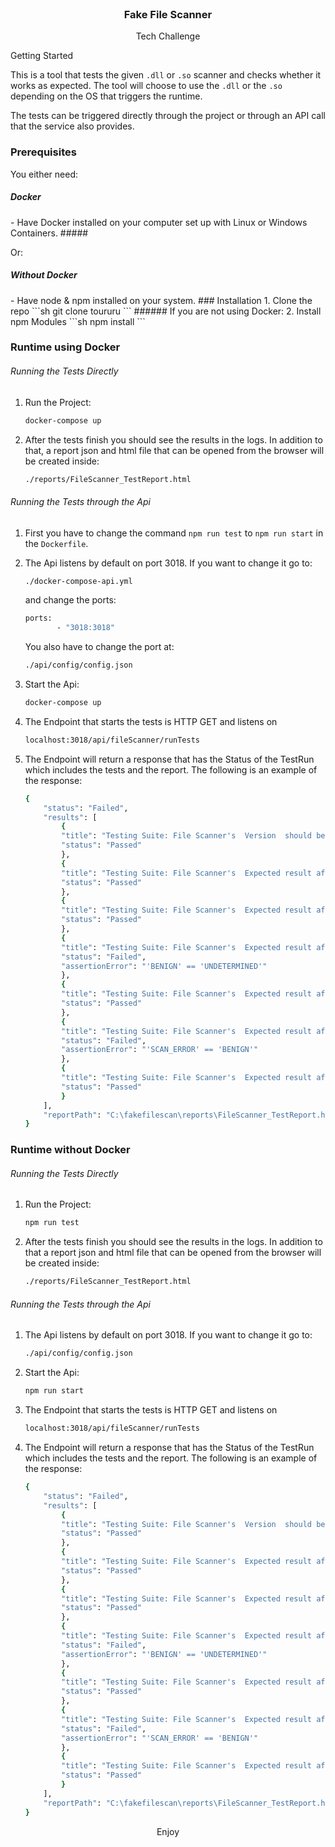 <br />
<div align="center">
  </a>
  <h3 align="center">Fake File Scanner</h3>
  <p align="center">
    Tech Challenge
    <br />
    
  </p>
</div>
<!-- GETTING STARTED -->
Getting Started

This is a tool that tests the given `.dll` or `.so` scanner and checks whether it works as expected. The tool will choose to use the `.dll` or the `.so` depending on the OS that triggers the runtime.

The tests can be triggered directly through the project or through an API call that the service also provides.

### Prerequisites
You either need:
<h5> Docker</h5>
-   Have Docker installed on your computer set up with Linux or Windows Containers. 
#####

Or:

<h5> Without Docker</h5>
-   Have node & npm installed on your system.
### Installation
1. Clone the repo
    ```sh
    git clone toururu
    ```
###### If you are not using Docker:
2. Install npm Modules
    ```sh
    npm install
    ```

<!-- USAGE EXAMPLES -->
### Runtime using Docker

###### Running the Tests Directly 
1. Run the Project:
    ```sh
    docker-compose up 
    ```
2. After the tests finish you should see the results in the logs. In addition to that, a report json and html file that can be opened from the browser will be created inside: 
    ```sh
    ./reports/FileScanner_TestReport.html
    ```

###### Running the Tests through the Api 
1. First you have to change the command `npm run test` to `npm run start` in the `Dockerfile`.
2. The Api listens by default on port 3018. If you want to change it go to: 
    ```sh
    ./docker-compose-api.yml
    ```
    and change the ports: 
     ```sh
    ports:
            - "3018:3018"
    ```
    You also have to change the port at:
    ```sh
    ./api/config/config.json
    ```
3. Start the Api:
    ```sh
    docker-compose up
    ```

2. The Endpoint that starts the tests is HTTP GET and listens on 
    ```sh
    localhost:3018/api/fileScanner/runTests
    ```

2. The Endpoint will return a response that has the Status of the TestRun which includes the tests and the report.
The following is an example of the response: 
    ```sh
    {
        "status": "Failed",
        "results": [
            {
            "title": "Testing Suite: File Scanner's  Version  should be the correct one ",
            "status": "Passed"
            },
            {
            "title": "Testing Suite: File Scanner's  Expected result after scanning  File #1 with Path: notavirus.exe should be 'MALWARE' ",
            "status": "Passed"
            },
            {
            "title": "Testing Suite: File Scanner's  Expected result after scanning  File #2 with Path: C:\\Users\\Administrator\\Downloads\\firefox.exe should be 'MALWARE' ",
            "status": "Passed"
            },
            {
            "title": "Testing Suite: File Scanner's  Expected result after scanning  File #3 with Path: C:\\Music\\Frankie Goes To Hollywood - Welcome To The Pleasuredome.mp3 should be 'UNDETERMINED' ",
            "status": "Failed",
            "assertionError": "'BENIGN' == 'UNDETERMINED'"
            },
            {
            "title": "Testing Suite: File Scanner's  Expected result after scanning  File #4 with Path: Mike + The Mechanics - Silent Running.mp3.exe should be 'MALWARE' ",
            "status": "Passed"
            },
            {
            "title": "Testing Suite: File Scanner's  Expected result after scanning  File #5 with Path: ChromeSetup.exe should be 'BENIGN' ",
            "status": "Failed",
            "assertionError": "'SCAN_ERROR' == 'BENIGN'"
            },
            {
            "title": "Testing Suite: File Scanner's  Expected result after scanning  File #6 with Path: /home/user/a18063885e58af9eeb47cabfeaa64b52.jpg should be 'BENIGN' ",
            "status": "Passed"
            }
        ],
        "reportPath": "C:\fakefilescan\reports\FileScanner_TestReport.html"
    }
    ```



### Runtime without Docker

###### Running the Tests Directly 
1. Run the Project:
    ```sh
    npm run test
    ```
2. After the tests finish you should see the results in the logs. In addition to that a report json and html file that can be opened from the browser will be created inside: 
    ```sh
    ./reports/FileScanner_TestReport.html
    ```

###### Running the Tests through the Api 
1. The Api listens by default on port 3018. If you want to change it go to: 
    ```sh
    ./api/config/config.json
    ```
2. Start the Api:
    ```sh
    npm run start
    ```

2. The Endpoint that starts the tests is HTTP GET and listens on 
    ```sh
    localhost:3018/api/fileScanner/runTests
    ```

2. The Endpoint will return a response that has the Status of the TestRun which includes the tests and the report.
The following is an example of the response: 
    ```sh
    {
        "status": "Failed",
        "results": [
            {
            "title": "Testing Suite: File Scanner's  Version  should be the correct one ",
            "status": "Passed"
            },
            {
            "title": "Testing Suite: File Scanner's  Expected result after scanning  File #1 with Path: notavirus.exe should be 'MALWARE' ",
            "status": "Passed"
            },
            {
            "title": "Testing Suite: File Scanner's  Expected result after scanning  File #2 with Path: C:\\Users\\Administrator\\Downloads\\firefox.exe should be 'MALWARE' ",
            "status": "Passed"
            },
            {
            "title": "Testing Suite: File Scanner's  Expected result after scanning  File #3 with Path: C:\\Music\\Frankie Goes To Hollywood - Welcome To The Pleasuredome.mp3 should be 'UNDETERMINED' ",
            "status": "Failed",
            "assertionError": "'BENIGN' == 'UNDETERMINED'"
            },
            {
            "title": "Testing Suite: File Scanner's  Expected result after scanning  File #4 with Path: Mike + The Mechanics - Silent Running.mp3.exe should be 'MALWARE' ",
            "status": "Passed"
            },
            {
            "title": "Testing Suite: File Scanner's  Expected result after scanning  File #5 with Path: ChromeSetup.exe should be 'BENIGN' ",
            "status": "Failed",
            "assertionError": "'SCAN_ERROR' == 'BENIGN'"
            },
            {
            "title": "Testing Suite: File Scanner's  Expected result after scanning  File #6 with Path: /home/user/a18063885e58af9eeb47cabfeaa64b52.jpg should be 'BENIGN' ",
            "status": "Passed"
            }
        ],
        "reportPath": "C:\fakefilescan\reports\FileScanner_TestReport.html"
    }
    ```

<div align="center">
Enjoy
</div>
<!-- ROADMAP -->
